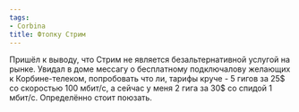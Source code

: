 ```yaml
---
tags:
- Corbina
title: Фтопку Стрим
---
```


Пришёл к выводу, что Стрим не является безальтернативной услугой на
рынке. Увидал в доме мессагу о бесплатному подключалову желающих к
Корбине-телеком, попробовать что ли, тарифы круче - 5 гигов за 25\$ со
скоростью 100 мбит/с, а сейчас у меня 2 гига за 30\$ со спидой 1 мбит/с.
Определённо стоит поюзать.